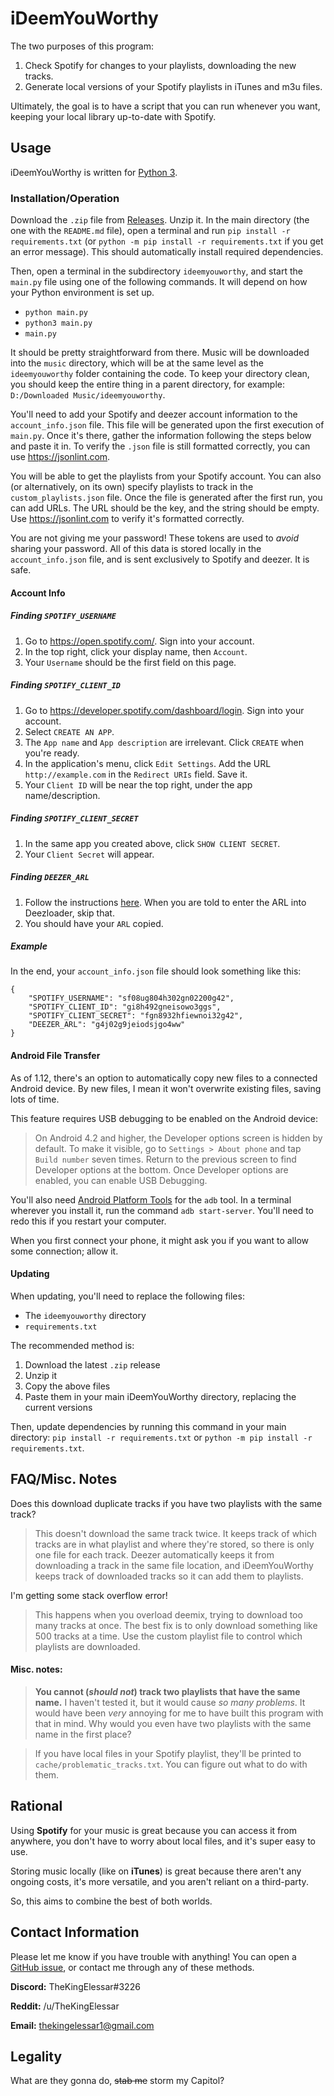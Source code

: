 # iDeemYouWorthy

The two purposes of this program:

 1. Check Spotify for changes to your playlists, downloading the new tracks.
 2. Generate local versions of your Spotify playlists in iTunes and m3u files.

Ultimately, the goal is to have a script that you can run whenever you want, keeping your local library up-to-date with Spotify.

## Usage

iDeemYouWorthy is written for [Python 3](https://www.python.org/downloads/). 

### Installation/Operation

Download the `.zip` file from [Releases](https://github.com/TheKingElessar/iDeemYouWorthy/releases). Unzip it. In the main directory (the one with the `README.md` file), open a terminal and run `pip install -r requirements.txt` (or `python -m pip install -r requirements.txt` if you get an error message). This should automatically install required dependencies.

Then, open a terminal in the subdirectory `ideemyouworthy`, and start the `main.py` file using one of the following commands. It will depend on how your Python environment is set up.

 - `python main.py`
 - `python3 main.py`
 - `main.py`
 
It should be pretty straightforward from there. Music will be downloaded into the `music` directory, which will be at the same level as the `ideemyouworthy` folder containing the code. To keep your directory clean, you should keep the entire thing in a parent directory, for example: `D:/Downloaded Music/ideemyouworthy`.

You'll need to add your Spotify and deezer account information to the `account_info.json` file. This file will be generated upon the first execution of `main.py`. Once it's there, gather the information following the steps below and paste it in. To verify the `.json` file is still formatted correctly, you can use https://jsonlint.com.

You will be able to get the playlists from your Spotify account. You can also (or alternatively, on its own) specify playlists to track in the `custom_playlists.json` file. Once the file is generated after the first run, you can add URLs. The URL should be the key, and the string should be empty. Use https://jsonlint.com to verify it's formatted correctly.

You are not giving me your password! These tokens are used to *avoid* sharing your password. All of this data is stored locally in the `account_info.json` file, and is sent exclusively to Spotify and deezer. It is safe.

#### Account Info

##### Finding `SPOTIFY_USERNAME`

 1. Go to https://open.spotify.com/. Sign into your account.
 2. In the top right, click your display name, then `Account`.
 3. Your `Username` should be the first field on this page.

##### Finding `SPOTIFY_CLIENT_ID`

 1. Go to https://developer.spotify.com/dashboard/login. Sign into your account.
 2. Select `CREATE AN APP`.
 3. The `App name` and `App description` are irrelevant. Click `CREATE` when you're ready.
 4. In the application's menu, click `Edit Settings`. Add the URL `http://example.com` in the `Redirect URIs` field. Save it.
 5. Your `Client ID` will be near the top right, under the app name/description.

##### Finding `SPOTIFY_CLIENT_SECRET`

 1. In the same app you created above, click `SHOW CLIENT SECRET`.
 2. Your `Client Secret` will appear.
 
##### Finding `DEEZER_ARL`

 1. Follow the instructions [here](https://web.archive.org/web/20200917142534/https://notabug.org/RemixDevs/DeezloaderRemix/wiki/Login+via+userToken). When you are told to enter the ARL into Deezloader, skip that.
 2. You should have your `ARL` copied.

##### Example

In the end, your `account_info.json` file should look something like this:

```
{
    "SPOTIFY_USERNAME": "sf08ug804h302gn02200g42",
    "SPOTIFY_CLIENT_ID": "gi8h492gneisowo3ggs",
    "SPOTIFY_CLIENT_SECRET": "fgn8932hfiewnoi32g42",
    "DEEZER_ARL": "g4j02g9jeiodsjgo4ww"
}
```

#### Android File Transfer

As of 1.12, there's an option to automatically copy new files to a connected Android device. By new files, I mean it won't overwrite existing files, saving lots of time.

This feature requires USB debugging to be enabled on the Android device:

> On Android 4.2 and higher, the Developer options screen is hidden by default. To make it visible, go to `Settings > About phone` and tap `Build number` seven times. Return to the previous screen to find Developer options at the bottom.
> Once Developer options are enabled, you can enable USB Debugging.

You'll also need [Android Platform Tools](https://developer.android.com/studio/releases/platform-tools) for the `adb` tool. In a terminal wherever you install it, run the command `adb start-server`. You'll need to redo this if you restart your computer.

When you first connect your phone, it might ask you if you want to allow some connection; allow it.

#### Updating

When updating, you'll need to replace the following files:
 
 - The `ideemyouworthy` directory
 - `requirements.txt`

The recommended method is:

1. Download the latest `.zip` release
2. Unzip it
3. Copy the above files
4. Paste them in your main iDeemYouWorthy directory, replacing the current versions

Then, update dependencies by running this command in your main directory: `pip install -r requirements.txt` or `python -m pip install -r requirements.txt`.

## FAQ/Misc. Notes

Does this download duplicate tracks if you have two playlists with the same track?
 > This doesn't download the same track twice. It keeps track of which tracks are in what playlist and where they're stored, so there is only one file for each track. Deezer automatically keeps it from downloading a track in the same file location, and iDeemYouWorthy keeps track of downloaded tracks so it can add them to playlists.

I'm getting some stack overflow error!
> This happens when you overload deemix, trying to download too many tracks at once. The best fix is to only download something like 500 tracks at a time. Use the custom playlist file to control which playlists are downloaded.

#### Misc. notes:

> **You cannot (*should not*) track two playlists that have the same name.** I haven't tested it, but it would cause *so many problems*. It would have been *very* annoying for me to have built this program with that in mind. Why would you even have two playlists with the same name in the first place?

> If you have local files in your Spotify playlist, they'll be printed to `cache/problematic_tracks.txt`. You can figure out what to do with them.

## Rational

Using **Spotify** for your music is great because you can access it from anywhere, you don't have to worry about local files, and it's super easy to use.

Storing music locally (like on **iTunes**) is great because there aren't any ongoing costs, it's more versatile, and you aren't reliant on a third-party.

So, this aims to combine the best of both worlds.

## Contact Information

Please let me know if you have trouble with anything! You can open a [GitHub issue](https://github.com/TheKingElessar/iDeemYouWorthy/issues), or contact me through any of these methods.

**Discord:** TheKingElessar#3226

**Reddit:** /u/TheKingElessar

**Email:** thekingelessar1@gmail.com

## Legality

What are they gonna do, ~~stab me~~ storm my Capitol?